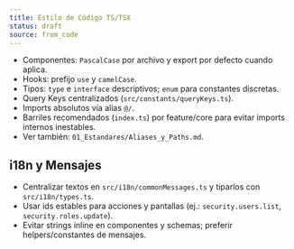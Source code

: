 ```yaml
---
title: Estilo de Código TS/TSX
status: draft
source: from_code
---
```


- Componentes: `PascalCase` por archivo y export por defecto cuando aplica.
- Hooks: prefijo `use` y `camelCase`.
- Tipos: `type` e `interface` descriptivos; `enum` para constantes discretas.
- Query Keys centralizados (`src/constants/queryKeys.ts`).
- Imports absolutos vía alias `@/`.
- Barriles recomendados (`index.ts`) por feature/core para evitar imports internos inestables.
- Ver también: `01_Estandares/Aliases_y_Paths.md`.

## i18n y Mensajes
- Centralizar textos en `src/i18n/commonMessages.ts` y tiparlos con `src/i18n/types.ts`.
- Usar ids estables para acciones y pantallas (ej.: `security.users.list`, `security.roles.update`).
- Evitar strings inline en componentes y schemas; preferir helpers/constantes de mensajes.

